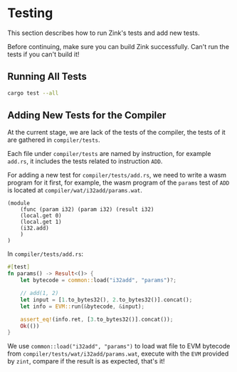 # Testing

This section describes how to run Zink's tests and add new tests.

Before continuing, make sure you can build Zink successfully. Can't
run the tests if you can't build it!

## Running All Tests

```bash
cargo test --all
```

## Adding New Tests for the Compiler

At the current stage, we are lack of the tests of the compiler,
the tests of it are gathered in `compiler/tests`.

Each file under `compiler/tests` are named by instruction, for
example `add.rs`, it includes the tests related to instruction
`ADD`.

For adding a new test for `compiler/tests/add.rs`, we need to write
a wasm program for it first, for example, the wasm program of the
`params` test of `ADD` is located at `compiler/wat/i32add/params.wat`.

```wasm
(module
    (func (param i32) (param i32) (result i32)
    (local.get 0)
    (local.get 1)
    (i32.add)
    )
)
```

In `compiler/tests/add.rs`:

```rust
#[test]
fn params() -> Result<()> {
    let bytecode = common::load("i32add", "params")?;

    // add(1, 2)
    let input = [1.to_bytes32(), 2.to_bytes32()].concat();
    let info = EVM::run(&bytecode, &input);

    assert_eq!(info.ret, [3.to_bytes32()].concat());
    Ok(())
}
```

We use `common::load("i32add", "params")` to load wat file to EVM bytecode
from `compiler/tests/wat/i32add/params.wat`, execute with the `EVM` provided
by `zint`, compare if the result is as expected, that's it!
